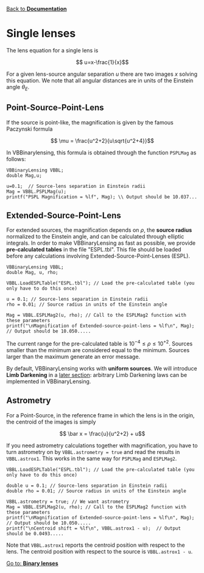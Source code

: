 [Back to **Documentation**](readme.md)

# Single lenses


The lens equation for a single lens is

$$ u=x-\frac{1}{x}$$

For a given lens-source angular separation $u$ there are two images $x$ solving this equation. We note that all angular distances are in units of the Einstein angle $\theta_E$. 

## Point-Source-Point-Lens

If the source is point-like, the magnification is given by the famous Paczynski formula

$$ \mu = \frac{u^2+2}{u\sqrt{u^2+4}}$$

In VBBinarylensing, this formula is obtained through the function ```PSPLMag``` as follows:

```
VBBinaryLensing VBBL;
double Mag,u;

u=0.1;  // Source-lens separation in Einstein radii
Mag = VBBL.PSPLMag(u);
printf("PSPL Magnification = %lf", Mag); \\ Output should be 10.037...
```

## Extended-Source-Point-Lens

For extended sources, the magnification depends on $\rho$, the **source radius** normalized to the Einstein angle, and can be calculated through elliptic integrals. In order to make VBBinaryLensing as fast as possible, we provide **pre-calculated tables** in the file "ESPL.tbl". This file should be loaded before any calculations involving Extended-Source-Point-Lenses (ESPL).

```
VBBinaryLensing VBBL;
double Mag, u, rho;

VBBL.LoadESPLTable("ESPL.tbl"); // Load the pre-calculated table (you only have to do this once)

u = 0.1; // Source-lens separation in Einstein radii
rho = 0.01; // Source radius in units of the Einstein angle

Mag = VBBL.ESPLMag2(u, rho); // Call to the ESPLMag2 function with these parameters
printf("\nMagnification of Extended-source-point-lens = %lf\n", Mag);  // Output should be 10.050.....
```

The current range for the pre-calculated table is $10^{-4} \leq \rho \leq 10^{+2}$. Sources smaller than the minimum are considered equal to the minimum. Sources larger than the maximum generate an error message. 

By default, VBBinaryLensing works with **uniform sources**. We will introduce **Limb Darkening** in a [later section](LimbDarkening.md): arbitrary Limb Darkening laws can be implemented in VBBinaryLensing.

## Astrometry

For a Point-Source, in the reference frame in which the lens is in the origin, the centroid of the images is simply

$$ \bar x = \frac{u}{u^2+2} + u$$

If you need astrometry calculations together with magnification, you have to turn astrometry on by ```VBBL.astrometry = true``` and read the results in ```VBBL.astrox1```. This works in the same way for ```PSPLMag``` and ```ESPLMag2```.

```
VBBL.LoadESPLTable("ESPL.tbl"); // Load the pre-calculated table (you only have to do this once)

double u = 0.1; // Source-lens separation in Einstein radii
double rho = 0.01; // Source radius in units of the Einstein angle

VBBL.astrometry = true; // We want astrometry
Mag = VBBL.ESPLMag2(u, rho); // Call to the ESPLMag2 function with these parameters
printf("\nMagnification of Extended-source-point-lens = %lf\n", Mag);  // Output should be 10.050.....
printf("\nCentroid shift = %lf\n", VBBL.astrox1 - u);  // Output should be 0.0493.....
```

Note that ```VBBL.astrox1``` reports the centroid position with respect to the lens. The centroid position with respect to the source is ```VBBL.astrox1 - u```.

[Go to: **Binary lenses**](BinaryLenses.md)
